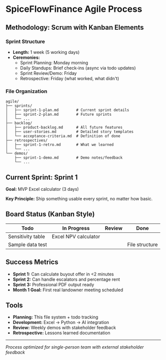 # SpiceFlowFinance Agile Process

## Methodology: Scrum with Kanban Elements

### Sprint Structure
- **Length:** 1 week (5 working days)
- **Ceremonies:**
  - Sprint Planning: Monday morning
  - Daily Standups: Brief check-ins (async via todo updates)
  - Sprint Review/Demo: Friday
  - Retrospective: Friday (what worked, what didn't)

### File Organization
```
agile/
├── sprints/
│   ├── sprint-1-plan.md        # Current sprint details
│   ├── sprint-2-plan.md        # Future sprints
│   └── ...
├── backlog/
│   ├── product-backlog.md      # All future features
│   ├── user-stories.md         # Detailed story templates
│   └── acceptance-criteria.md  # Definition of done
├── retrospectives/
│   ├── sprint-1-retro.md       # What we learned
│   └── ...
└── demos/
    ├── sprint-1-demo.md        # Demo notes/feedback
    └── ...
```

## Current Sprint: Sprint 1
**Goal:** MVP Excel calculator (3 days)

**Key Principle:** Ship something usable every sprint, no matter how basic.

## Board Status (Kanban Style)
| Todo | In Progress | Review | Done |
|------|------------|--------|------|
| Sensitivity table | Excel NPV calculator | | |
| Sample data test | | | File structure |

## Success Metrics
- **Sprint 1:** Can calculate buyout offer in <2 minutes
- **Sprint 2:** Can handle escalators and percentage rent
- **Sprint 3:** Professional PDF output ready
- **Month 1 Goal:** First real landowner meeting scheduled

## Tools
- **Planning:** This file system + todo tracking
- **Development:** Excel → Python → AI integration
- **Review:** Weekly demos with stakeholder feedback
- **Retrospective:** Lessons learned documentation

---
*Process optimized for single-person team with external stakeholder feedback*